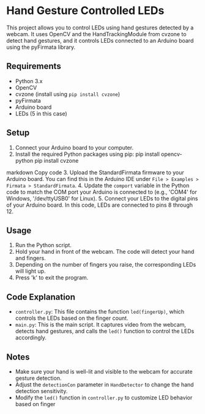 # Hand Gesture Controlled LEDs

This project allows you to control LEDs using hand gestures detected by a webcam. It uses OpenCV and the HandTrackingModule from cvzone to detect hand gestures, and it controls LEDs connected to an Arduino board using the pyFirmata library.

## Requirements

- Python 3.x
- OpenCV
- cvzone (install using `pip install cvzone`)
- pyFirmata
- Arduino board
- LEDs (5 in this case)

## Setup

1. Connect your Arduino board to your computer.
2. Install the required Python packages using pip:
pip install opencv-python
pip install cvzone

markdown
Copy code
3. Upload the StandardFirmata firmware to your Arduino board. You can find this in the Arduino IDE under `File > Examples > Firmata > StandardFirmata`.
4. Update the `comport` variable in the Python code to match the COM port your Arduino is connected to (e.g., 'COM4' for Windows, '/dev/ttyUSB0' for Linux).
5. Connect your LEDs to the digital pins of your Arduino board. In this code, LEDs are connected to pins 8 through 12.

## Usage

1. Run the Python script.
2. Hold your hand in front of the webcam. The code will detect your hand and fingers.
3. Depending on the number of fingers you raise, the corresponding LEDs will light up.
4. Press 'k' to exit the program.

## Code Explanation

- `controller.py`: This file contains the function `led(fingerUp)`, which controls the LEDs based on the finger count.
- `main.py`: This is the main script. It captures video from the webcam, detects hand gestures, and calls the `led()` function to control the LEDs accordingly.

## Notes

- Make sure your hand is well-lit and visible to the webcam for accurate gesture detection.
- Adjust the `detectionCon` parameter in `HandDetector` to change the hand detection sensitivity.
- Modify the `led()` function in `controller.py` to customize LED behavior based on finger
